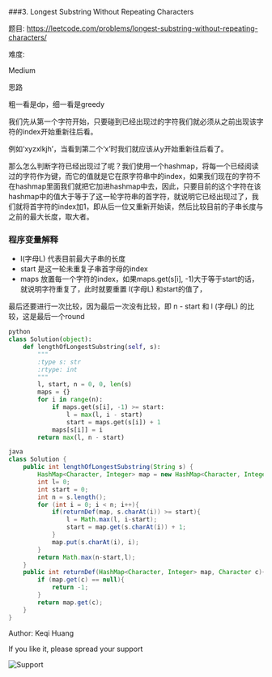 ###3. Longest Substring Without Repeating Characters


题目:
<https://leetcode.com/problems/longest-substring-without-repeating-characters/>


难度:

Medium



思路

粗一看是dp，细一看是greedy

我们先从第一个字符开始，只要碰到已经出现过的字符我们就必须从之前出现该字符的index开始重新往后看。

例如‘xyzxlkjh’，当看到第二个‘x’时我们就应该从y开始重新往后看了。

那么怎么判断字符已经出现过了呢？我们使用一个hashmap，将每一个已经阅读过的字符作为键，而它的值就是它在原字符串中的index，如果我们现在的字符不在hashmap里面我们就把它加进hashmap中去，因此，只要目前的这个字符在该hashmap中的值大于等于了这一轮字符串的首字符，就说明它已经出现过了，我们就将首字符的index加1，即从后一位又重新开始读，然后比较目前的子串长度与之前的最大长度，取大者。

### 程序变量解释

- l(字母L) 代表目前最大子串的长度
- start 是这一轮未重复子串首字母的index
- maps 放置每一个字符的index，如果maps.get(s[i], -1)大于等于start的话，就说明字符重复了，此时就要重置 l(字母L)  和start的值了，


最后还要进行一次比较，因为最后一次没有比较，即 n - start 和 l (字母L) 的比较，这是最后一个round



```python
python
class Solution(object):
    def lengthOfLongestSubstring(self, s):
        """
        :type s: str
        :rtype: int
        """
        l, start, n = 0, 0, len(s)
        maps = {}
        for i in range(n):
            if maps.get(s[i], -1) >= start:
                l = max(l, i - start)
                start = maps.get(s[i]) + 1
            maps[s[i]] = i
        return max(l, n - start)
```

```java
java
class Solution {
    public int lengthOfLongestSubstring(String s) {
        HashMap<Character, Integer> map = new HashMap<Character, Integer>();
        int l= 0;
        int start = 0;
        int n = s.length();
        for (int i = 0; i < n; i++){
            if(returnDef(map, s.charAt(i)) >= start){
                l = Math.max(l, i-start);
                start = map.get(s.charAt(i)) + 1;
            }
            map.put(s.charAt(i), i);
        }
        return Math.max(n-start,l);
    }
    public int returnDef(HashMap<Character, Integer> map, Character c){
        if (map.get(c) == null){
            return -1;
        }
        return map.get(c);
    }
}
```



Author: Keqi Huang

If you like it, please spread your support

![Support](https://github.com/Lisanaaa/myTODOs/blob/master/WechatIMG17.jpeg)
